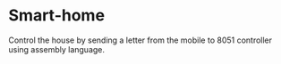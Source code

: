 # Smart-home
Control the house by sending a letter from the mobile to 8051 controller using assembly language.
